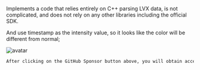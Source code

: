  Implements a code that relies entirely on C++ parsing LVX data, is not complicated, and does not rely on any other libraries including the official SDK. 

 And use timestamp as the intensity value, so it looks like the color will be different from normal; 

 ![avatar]( 4c887fb2711c4f1e8fce268f88c2f744.png) 

  ```python  
After clicking on the GitHub Sponsor button above, you will obtain access permissions to my private code repository ( https://github.com/slowlon/my_code_bar ) to view this blog code. By searching the code number of this blog, you can find the code you need, code number is: 2024020309574617933
  ```  
